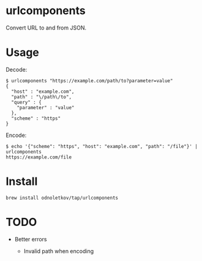 # urlcomponents

Convert URL to and from JSON.

# Usage

Decode:

```
$ urlcomponents "https://example.com/path/to?parameter=value"
{
  "host" : "example.com",
  "path" : "\/path\/to",
  "query" : {
    "parameter" : "value"
  },
  "scheme" : "https"
}
```

Encode:

```
$ echo '{"scheme": "https", "host": "example.com", "path": "/file"}' | urlcomponents 
https://example.com/file
```

# Install

    brew install odnoletkov/tap/urlcomponents

# TODO

* Better errors

  * Invalid path when encoding
